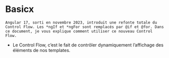 # Basicx

```Angular 17, sorti en novembre 2023, introduit une refonte totale du Control Flow. Les *ngIf et *ngFor sont remplacés par @if et @for. Dans ce document, je vous explique comment utiliser ce nouveau Control Flow.```

* Le Control Flow, c’est le fait de contrôler dynamiquement l’affichage des éléments de nos templates.
